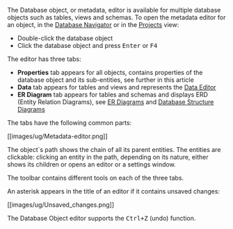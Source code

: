 The Database object, or metadata, editor is available for multiple database objects such as tables, views and schemas. To open the metadata editor for an object, in the [Database Navigator](https://github.com/dbeaver/dbeaver/wiki/Database-Navigator) or in the [Projects](https://github.com/dbeaver/dbeaver/wiki/Projects) view:
* Double-click the database object
* Click the database object and press <kbd>Enter</kbd> or <kbd>F4</kbd>

The editor has three tabs:
* **Properties** tab appears for all objects, contains properties of the database object and its sub-entities, see further in this article 
* **Data** tab appears for tables and views and represents the [Data Editor](https://github.com/dbeaver/dbeaver/wiki/Data-Editor)
* **ER Diagram** tab appears for tables and schemas and displays ERD (Entity Relation Diagrams), see [ER Diagrams](https://github.com/dbeaver/dbeaver/wiki/ER-Diagrams) and [Database Structure Diagrams](https://github.com/dbeaver/dbeaver/wiki/Database-Structure-Diagrams)

The tabs have the following common parts:

[[images/ug/Metadata-editor.png]]

The object`s path shows the chain of all its parent entities. The entities are clickable: clicking an entity in the path, depending on its nature, either shows its children or opens an editor or a settings window.

The toolbar contains different tools on each of the three tabs.

An asterisk appears in the title of an editor if it contains unsaved changes:

[[images/ug/Unsaved_changes.png]]

The Database Object editor supports the <kbd>Ctrl+Z</kbd> (undo) function.